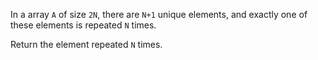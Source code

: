 In a array `A` of size `2N`, there are `N+1` unique elements, and exactly one of these elements is repeated `N` times.

Return the element repeated `N` times.